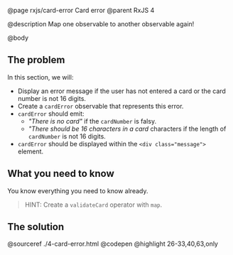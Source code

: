 @page rxjs/card-error Card error
@parent RxJS 4

@description Map one observable to another observable again!

@body

## The problem

In this section, we will:

- Display an error message if the user has not entered a card or the card number is not
  16 digits.
- Create a `cardError` observable that represents this error.
- `cardError` should emit:
  - _"There is no card"_ if the `cardNumber` is falsy.
  - _"There should be 16 characters in a card_ characters if the length of `cardNumber`
    is not 16 digits.
- `cardError` should be displayed within the `<div class="message">` element.

## What you need to know

You know everything you need to know already.

> HINT: Create a `validateCard` operator with `map`.

## The solution

@sourceref ./4-card-error.html
@codepen
@highlight 26-33,40,63,only
